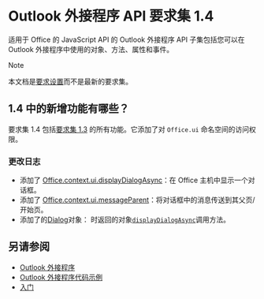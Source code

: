 # <a name="outlook-add-in-api-requirement-set-14"></a>Outlook 外接程序 API 要求集 1.4

适用于 Office 的 JavaScript API 的 Outlook 外接程序 API 子集包括您可以在 Outlook 外接程序中使用的对象、方法、属性和事件。

> [!NOTE]
> 本文档是[要求设置](/javascript/office/requirement-sets/outlook-api-requirement-sets)而不是最新的要求集。

## <a name="whats-new-in-14"></a>1.4 中的新增功能有哪些？

要求集 1.4 包括[要求集 1.3](../requirement-set-1.3/outlook-requirement-set-1.3.md) 的所有功能。它添加了对 `Office.ui` 命名空间的访问权限。

### <a name="change-log"></a>更改日志

- 添加了 [Office.context.ui.displayDialogAsync](/javascript/api/office/office.ui#displaydialogasync-startaddress--options--callback-)：在 Office 主机中显示一个对话框。
- 添加了 [Office.context.ui.messageParent](/javascript/api/office/office.ui#messageparent-messageobject-)：将对话框中的消息传送到其父页/开始页。
- 添加了的[Dialog](/javascript/api/office/office.dialog)对象： 时返回的对象[`displayDialogAsync`](/javascript/api/office/office.ui#displaydialogasync-startaddress--options--callback-)调用方法。

## <a name="see-also"></a>另请参阅

- [Outlook 外接程序](https://docs.microsoft.com/outlook/add-ins/)
- [Outlook 外接程序代码示例](https://developer.microsoft.com/outlook/gallery/?filterBy=Outlook,Samples,Add-ins)
- [入门](https://docs.microsoft.com/outlook/add-ins/quick-start)